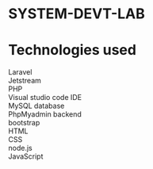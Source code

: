 # SYSTEM-DEVT-LAB
# Technologies used
Laravel <br>
Jetstream<br>
PHP<br>
Visual studio code IDE<br>
MySQL database<br>
PhpMyadmin backend<br>
bootstrap<br>
HTML<br>
CSS<br>
node.js<br>
JavaScript<br>
